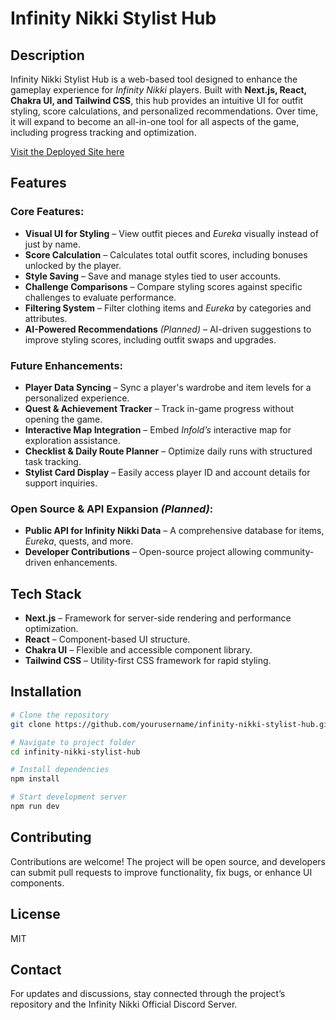 # Infinity Nikki Stylist Hub

## Description
Infinity Nikki Stylist Hub is a web-based tool designed to enhance the gameplay experience for *Infinity Nikki* players. Built with **Next.js, React, Chakra UI, and Tailwind CSS**, this hub provides an intuitive UI for outfit styling, score calculations, and personalized recommendations. Over time, it will expand to become an all-in-one tool for all aspects of the game, including progress tracking and optimization.

[Visit the Deployed Site here](infinity-nikki-stylist-5xe2iifw8-jesswillcodes-projects.vercel.app)

## Features
### Core Features:
- **Visual UI for Styling** – View outfit pieces and *Eureka* visually instead of just by name.
- **Score Calculation** – Calculates total outfit scores, including bonuses unlocked by the player.
- **Style Saving** – Save and manage styles tied to user accounts.
- **Challenge Comparisons** – Compare styling scores against specific challenges to evaluate performance.
- **Filtering System** – Filter clothing items and *Eureka* by categories and attributes.
- **AI-Powered Recommendations** *(Planned)* – AI-driven suggestions to improve styling scores, including outfit swaps and upgrades.

### Future Enhancements:
- **Player Data Syncing** – Sync a player's wardrobe and item levels for a personalized experience.
- **Quest & Achievement Tracker** – Track in-game progress without opening the game.
- **Interactive Map Integration** – Embed *Infold’s* interactive map for exploration assistance.
- **Checklist & Daily Route Planner** – Optimize daily runs with structured task tracking.
- **Stylist Card Display** – Easily access player ID and account details for support inquiries.

### Open Source & API Expansion *(Planned)*:
- **Public API for Infinity Nikki Data** – A comprehensive database for items, *Eureka*, quests, and more.
- **Developer Contributions** – Open-source project allowing community-driven enhancements.

## Tech Stack
- **Next.js** – Framework for server-side rendering and performance optimization.
- **React** – Component-based UI structure.
- **Chakra UI** – Flexible and accessible component library.
- **Tailwind CSS** – Utility-first CSS framework for rapid styling.

## Installation
```sh
# Clone the repository
git clone https://github.com/yourusername/infinity-nikki-stylist-hub.git

# Navigate to project folder
cd infinity-nikki-stylist-hub

# Install dependencies
npm install

# Start development server
npm run dev
```

## Contributing
Contributions are welcome! The project will be open source, and developers can submit pull requests to improve functionality, fix bugs, or enhance UI components.

## License
MIT

## Contact
For updates and discussions, stay connected through the project’s repository and the Infinity Nikki Official Discord Server.


